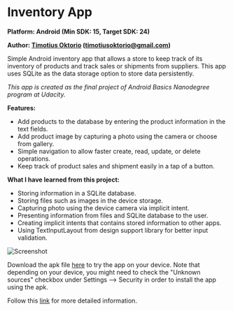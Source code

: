 # Inventory App

**Platform: Android (Min SDK: 15, Target SDK: 24)**

**Author: [Timotius Oktorio](https://ca.linkedin.com/in/timotiusoktorio "LinkedIn Profile") (timotiusoktorio@gmail.com)**

Simple Android inventory app that allows a store to keep track of its inventory of products and track sales or shipments from suppliers. This app uses SQLite as the data storage option to store data persistently.

_This app is created as the final project of Android Basics Nanodegree program at Udacity._

**Features:**
- Add products to the database by entering the product information in the text fields.
- Add product image by capturing a photo using the camera or choose from gallery.
- Simple navigation to allow faster create, read, update, or delete operations.
- Keep track of product sales and shipment easily in a tap of a button.

**What I have learned from this project:**
- Storing information in a SQLite database.
- Storing files such as images in the device storage.
- Capturing photo using the device camera via implicit intent.
- Presenting information from files and SQLite database to the user.
- Creating implicit intents that contains stored information to other apps.
- Using TextInputLayout from design support library for better input validation.

![Screenshot](https://c2.staticflickr.com/9/8567/28860262641_e742c5092c_z.jpg)

Download the apk file [here](http://timotiusoktorio.co.nf/apk/inventory-app.apk) to try the app on your device. Note that depending on your device, you might need to check the "Unknown sources" checkbox under Settings --> Security in order to install the app using the apk.

Follow this [link](http://www.cnet.com/how-to/how-to-install-apps-outside-of-google-play/) for more detailed information.